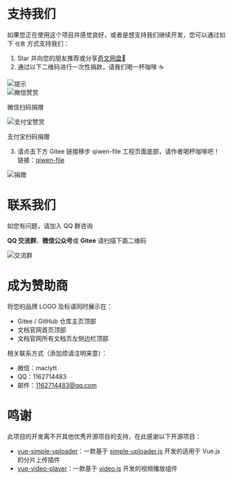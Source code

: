# 支持我们

如果您正在使用这个项目并感觉良好，或者是想支持我们继续开发，您可以通过如下 `任意` 方式支持我们：

1. Star 并向您的朋友推荐或分享[奇文网盘](https://gitee.com/qiwen-cloud/qiwen-file)🚀
2. 通过以下二维码进行一次性捐款，请我们喝一杯咖啡 ☕️<br />

  <img class="tip-img" :src="$withBase('/img/support/tip.png')" alt="提示">

  <div class="pay-wrapper">
    <div class="we-pay">
      <img :src="$withBase('/img/support/wePay.png')" alt="微信赞赏">
      <p>微信扫码捐赠</p>
    </div>
    <div class="ali-pay">
      <img :src="$withBase('/img/support/aliPay.png')" alt="支付宝赞赏">
      <p>支付宝扫码捐赠</p>
    </div>
  </div>

3. 请点击下方 Gitee 链接移步 qiwen-file 工程页面底部，请作者喝杯咖啡吧！
  链接：[qiwen-file](https://gitee.com/qiwen-cloud/qiwen-file#tree_comm_title)
  <img :src="$withBase('/img/guide/contact/agree.png')" alt="捐赠">

# 联系我们

如您有问题，请加入 QQ 群咨询

**QQ 交流群**、**微信公众号**或 **Gitee** 请扫描下面二维码

<img :src="$withBase('/img/guide/contact/contactUs.png')" alt="交流群">

# 成为赞助商

将您的品牌 LOGO 及标语同时展示在：

- Gitee / GitHub 仓库主页顶部
- 文档官网首页顶部
- 文档官网所有文档页左侧边栏顶部

相关联系方式（添加烦请注明来意）：

- 微信：maclytt
- QQ：1162714483
- 邮件：1162714483@qq.com

# 鸣谢

此项目的开发离不开其他优秀开源项目的支持，在此感谢以下开源项目：

- [vue-simple-uploader](https://github.com/simple-uploader/vue-uploader/blob/master/README_zh-CN.md)：一款基于 [simple-uploader.js](https://github.com/simple-uploader/Uploader/blob/develop/README_zh-CN.md) 开发的适用于 Vue.js 的分片上传插件
- [vue-video-player](https://github.com/surmon-china/vue-video-player)：一款基于 [video.js](https://docs.videojs.com/) 开发的视频播放组件

